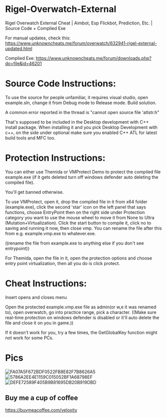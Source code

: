 # Rigel-Overwatch-External
Rigel Overwatch External Cheat | Aimbot, Esp Flickbot, Prediction, Etc. | Source Code + Complied Exe

For manual updates, check this: https://www.unknowncheats.me/forum/overwatch/632941-rigel-external-updated.html

Complied Exe: https://www.unknowncheats.me/forum/downloads.php?do=file&id=46201


# Source Code Instructions: 
To use the source for people unfamiliar, it requires visual studio, open example.sln, change it from Debug mode to Release mode. Build solution.

A common error reported in the thread is "cannot open source file 'atlstr.h"

That's supposed to be included in the Desktop development with C++ install package. When installing it and you pick Desktop Development with c++, on the side under optional make sure you enabled C++ ATL for latest build tools and MFC too.


# Protection Instructions: 
You can either use Themida or VMProtect Demo to protect the compiled file example.exe (if it gets deleted turn off windows defender auto deleting the compiled file).

You'll get banned otherwise.

To use VMProtect, open it, drop the compiled file in it from x64 folder (example.exe), click the second 'star' icon on the left panel that says functions, choose EntryPoint then on the right side under Protection category you want to use the mouse wheel to move it from None to Ultra (Mutation+Virtualization). Click the start button to compile it, click no to saving and running it now, then close vmp. You can rename the file after this from e.g. example.vmp.exe to whatever.exe.

((rename the file from example.exe to anything else if you don't see entrypoint))

For Themida, open the file in it, open the protection options and choose entry point virtualization, then all you do is click protect.


# Cheat Instructions:
Insert opens and closes menu

Open the protected example.vmp.exe file as admin(or w,e it was renamed to), open overwatch, go into practice range, pick a character. ((Make sure real-time protection on windows defender is disabled or it'll auto delete the file and close it on you in game.))

If it doesn't work for you, try a few times, the GetGlobalKey function might not work for some PCs.

# Pics
![FA07A5F672BDF0522FB8E82F7B8626A5](https://github.com/Lynnette177/Rigel-Overwatch-External/assets/68948483/f24c521c-6816-4953-bdc0-4522dbb69346)
![5786A2EE4E1159C015052BF1A68798EF](https://github.com/Lynnette177/Rigel-Overwatch-External/assets/68948483/c33db943-0e63-400f-95ae-3ae2395bfad8)
![DEFE72589F405B9B81695DB20B919DBD](https://github.com/Lynnette177/Rigel-Overwatch-External/assets/68948483/ad2d49ea-b7a8-4185-bd3f-4e980837ffc7)

## Buy me a cup of coffee
https://buymeacoffee.com/veloxity
